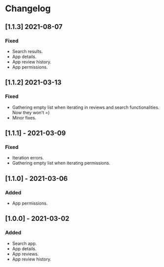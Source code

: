 # Changelog

## [1.1.3] 2021-08-07

### Fixed
- Search results.
- App details.
- App review history.
- App permissions.

## [1.1.2] 2021-03-13

### Fixed
- Gathering empty list when iterating in reviews and search functionalities. Now they won't =)
- Minor fixes.

## [1.1.1] - 2021-03-09
### Fixed
- Iteration errors.
- Gathering empty list when iterating permissions.
## [1.1.0] - 2021-03-06
### Added
- App permissions.

## [1.0.0] - 2021-03-02
### Added
- Search app.
- App details.
- App reviews.
- App review history.
